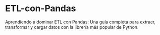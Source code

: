 # ETL-con-Pandas
Aprendiendo a dominar ETL con Pandas: Una guía completa para extraer, transformar y cargar datos con la librería más popular de Python.
